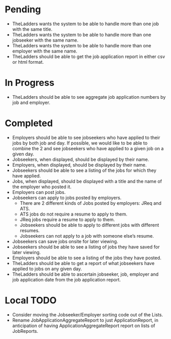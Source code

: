 # Pending

+ TheLadders wants the system to be able to handle more than one job with the same title.
+ TheLadders wants the system to be able to handle more than one jobseeker with the same name.
+ TheLadders wants the system to be able to handle more than one employer with the same name.
+ TheLadders should be able to get the job application report in either csv or html format.

# In Progress

+ TheLadders should be able to see aggregate job application numbers by job and employer.

# Completed

+ Employers should be able to see jobseekers who have applied to their jobs by both job and day. If possible, we would like to be able to combine the 2 and see jobseekers who have applied to a given job on a given day.
+ Jobseekers, when displayed, should be displayed by their name.
+ Employers, when displayed, should be displayed by their name.
+ Jobseekers should be able to see a listing of the jobs for which they have applied.
+ Jobs, when displayed, should be displayed with a title and the name of the employer who posted it.
+ Employers can post jobs.
+ Jobseekers can apply to jobs posted by employers.
    + There are 2 different kinds of Jobs posted by employers: JReq and ATS.
    + ATS jobs do not require a resume to apply to them.
    + JReq jobs require a resume to apply to them.
    + Jobseekers should be able to apply to different jobs with different resumes.
    + Jobseekers can not apply to a job with someone else’s resume.
+ Jobseekers can save jobs onsite for later viewing.
+ Jobseekers should be able to see a listing of jobs they have saved for later viewing.
+ Employers should be able to see a listing of the jobs they have posted.
+ TheLadders should be able to get a report of what jobseekers have applied to jobs on any given day.
+ TheLadders should be able to ascertain jobseeker, job, employer and job application date from the job application report.

# Local TODO

+ Consider moving the Jobseeker/Employer sorting code out of the Lists.
+ Rename JobApplicationAggregateReport to just ApplicationReport, in anticipation of having ApplicationAggregateReport report on lists of JobReports.
